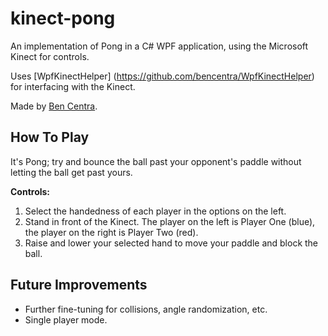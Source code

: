 kinect-pong
===========

An implementation of Pong in a C# WPF application, using the Microsoft Kinect for controls.    

Uses [WpfKinectHelper] (https://github.com/bencentra/WpfKinectHelper) for interfacing with the Kinect. 

Made by [Ben Centra](https://github.com/bencentra).   

How To Play
-----------

It's Pong; try and bounce the ball past your opponent's paddle without letting the ball get past yours.

**Controls:**    
1) Select the handedness of each player in the options on the left.    
2) Stand in front of the Kinect. The player on the left is Player One (blue), the player on the right is
Player Two (red).    
3) Raise and lower your selected hand to move your paddle and block the ball.    

Future Improvements
-------------------
* Further fine-tuning for collisions, angle randomization, etc.    
* Single player mode.    
